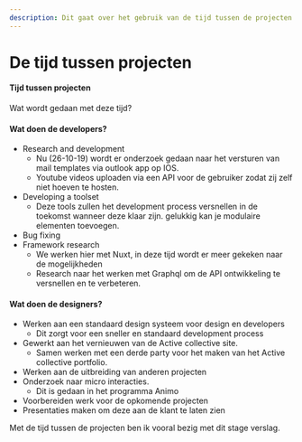 ```yaml
---
description: Dit gaat over het gebruik van de tijd tussen de projecten.
---
```


# De tijd tussen projecten

#### Tijd tussen projecten

Wat wordt gedaan met deze tijd?

#### Wat doen de developers?

* Research and development
  * Nu \(26-10-19\) wordt er onderzoek gedaan naar het versturen van mail templates via outlook app op IOS.
  * Youtube videos uploaden via een API voor de gebruiker zodat zij zelf niet hoeven te hosten.
* Developing a toolset
  * Deze tools zullen het development process versnellen in de toekomst wanneer deze klaar zijn. gelukkig kan je modulaire elementen toevoegen.
* Bug fixing
* Framework research
  * We werken hier met Nuxt, in deze tijd wordt er meer gekeken naar de mogelijkheden
  * Research naar het werken met Graphql om de API ontwikkeling te versnellen en te verbeteren.

#### Wat doen de designers?

* Werken aan een standaard design systeem voor design en developers
  * Dit zorgt voor een sneller en standaard development process
* Gewerkt aan het vernieuwen van de Active collective site.
  * Samen werken met een derde party voor het maken van het Active collective portfolio.
* Werken aan de uitbreiding van anderen projecten
* Onderzoek naar micro interacties.
  * Dit is gedaan in het programma Animo
* Voorbereiden werk voor de opkomende projecten
* Presentaties maken om deze aan de klant te laten zien

Met de tijd tussen de projecten ben ik vooral bezig met dit stage verslag.

#### 

